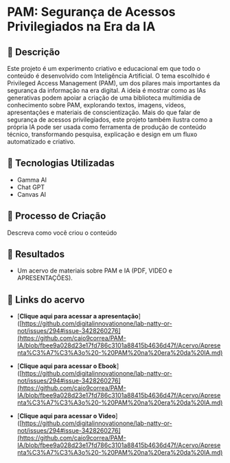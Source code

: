 # PAM: Segurança de Acessos Privilegiados na Era da IA

## 📒 Descrição
Este projeto é um experimento criativo e educacional em que todo o conteúdo é desenvolvido com Inteligência Artificial. O tema escolhido é Privileged Access Management (PAM), um dos pilares mais importantes da segurança da informação na era digital.
A ideia é mostrar como as IAs generativas podem apoiar a criação de uma biblioteca multimídia de conhecimento sobre PAM, explorando textos, imagens, vídeos, apresentações e materiais de conscientização.
Mais do que falar de segurança de acessos privilegiados, este projeto também ilustra como a própria IA pode ser usada como ferramenta de produção de conteúdo técnico, transformando pesquisa, explicação e design em um fluxo automatizado e criativo.

## 🤖 Tecnologias Utilizadas
- Gamma AI
- Chat GPT
- Canvas AI
  
## 🧐 Processo de Criação
Descreva como você criou o conteúdo

## 🚀 Resultados
- Um acervo de materiais sobre PAM e IA (PDF, VIDEO e APRESENTAÇÕES).

## 🔗 Links do acervo

- [**Clique aqui para acessar a apresentação**]([https://github.com/digitalinnovationone/lab-natty-or-not/issues/294#issue-3428260276](https://github.com/caio9correa/PAM-IA/blob/fbee9a028d23e17fd786c3101a88415b4636d47f/Acervo/Apresenta%C3%A7%C3%A3o%20-%20PAM%20na%20era%20da%20IA.md)

- [**Clique aqui para acessar o Ebook**]([https://github.com/digitalinnovationone/lab-natty-or-not/issues/294#issue-3428260276](https://github.com/caio9correa/PAM-IA/blob/fbee9a028d23e17fd786c3101a88415b4636d47f/Acervo/Apresenta%C3%A7%C3%A3o%20-%20PAM%20na%20era%20da%20IA.md)

- [**Clique aqui para acessar o Video**]([https://github.com/digitalinnovationone/lab-natty-or-not/issues/294#issue-3428260276](https://github.com/caio9correa/PAM-IA/blob/fbee9a028d23e17fd786c3101a88415b4636d47f/Acervo/Apresenta%C3%A7%C3%A3o%20-%20PAM%20na%20era%20da%20IA.md)
